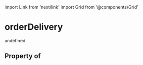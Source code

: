 import Link from 'next/link'
import Grid from '@components/Grid'

# orderDelivery

undefined

## Property of



